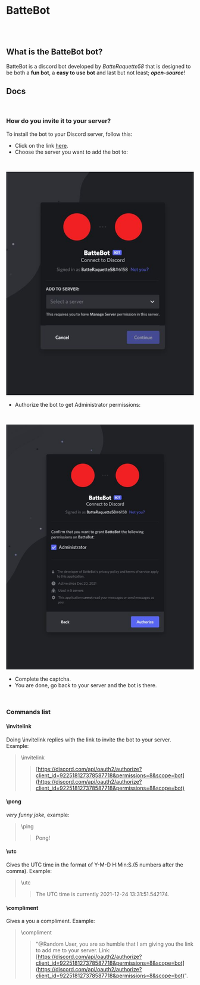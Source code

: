 # BatteBot
<br>
<br>

## What is the BatteBot bot?
BatteBot is a discord bot developed by *BatteRaquette58* that is designed to be both a **fun bot**, a **easy to use bot** and last but not least; ***open-source***!
<br>

## Docs
<br>

### How do you invite it to your server?

To install the bot to your Discord server, follow this:

- Click on the link [here](https://discord.com/api/oauth2/authorize?client_id=922518127378587718&permissions=8&scope=bot "Install BatteBot to your server").
- Choose the server you want to add the bot to: 
<br>

![Choose server](/assets/md/choose-server.JPG "Choose server")
- Authorize the bot to get Administrator permissions:
<br>

![Authorize Administrator perms](/assets/md/authorize.JPG "Authorize Administrator perms")
- Complete the captcha.
- You are done, go back to your server and the bot is there.
<br>

### Commands list

#### \invitelink

Doing \invitelink replies with the link to invite the bot to your server. Example:

> \invitelink
>> [https://discord.com/api/oauth2/authorize?client_id=922518127378587718&permissions=8&scope=bot](https://discord.com/api/oauth2/authorize?client_id=922518127378587718&permissions=8&scope=bot)

#### \pong

*very funny joke*, example:
> \ping
>> Pong!

#### \utc

Gives the UTC time in the format of Y-M-D H:Min:S.(5 numbers after the comma). Example:

> \utc
>> The UTC time is currently 2021-12-24 13:31:51.542174.

#### \compliment

Gives a you a compliment. Example:

> \compliment
>> "@Random User, you are so humble that I am giving you the link to add me to your server. Link: [https://discord.com/api/oauth2/authorize?client_id=922518127378587718&permissions=8&scope=bot](https://discord.com/api/oauth2/authorize?client_id=922518127378587718&permissions=8&scope=bot)".
